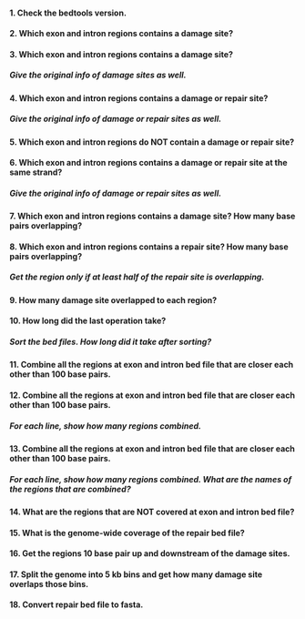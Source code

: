 #### 1. Check the bedtools version.



#### 2. Which exon and intron regions contains a damage site?



#### 3. Which exon and intron regions contains a damage site? 

##### Give the original info of damage sites as well.



#### 4. Which exon and intron regions contains a damage or repair site? 

##### Give the original info of damage or repair sites as well.



#### 5. Which exon and intron regions do NOT contain a damage or repair site? 



#### 6. Which exon and intron regions contains a damage or repair site at the same strand? 

##### Give the original info of damage or repair sites as well.



#### 7. Which exon and intron regions contains a damage site? How many base pairs overlapping?



#### 8. Which exon and intron regions contains a repair site? How many base pairs overlapping?

##### Get the region only if at least half of the repair site is overlapping.



#### 9. How many damage site overlapped to each region?



#### 10. How long did the last operation take? 



##### Sort the bed files. How long did it take after sorting?





#### 11. Combine all the regions at exon and intron bed file that are closer each other than 100 base pairs.



#### 12. Combine all the regions at exon and intron bed file that are closer each other than 100 base pairs. 

##### For each line, show how many regions combined.



#### 13. Combine all the regions at exon and intron bed file that are closer each other than 100 base pairs. 

##### For each line, show how many regions combined. What are the names of the regions that are combined?



#### 14. What are the regions that are NOT covered at exon and intron bed file?



#### 15. What is the genome-wide coverage of the repair bed file?



#### 16. Get the regions 10 base pair up and downstream of the damage sites.



#### 17. Split the genome into 5 kb bins and get how many damage site overlaps those bins.





#### 18. Convert repair bed file to fasta.




